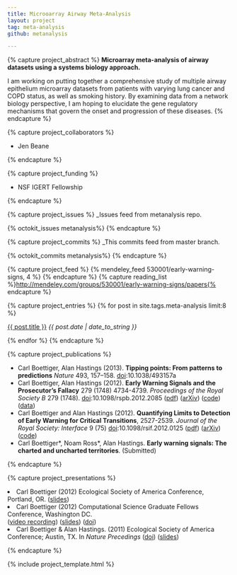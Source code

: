 ```yaml
---
title: Microoarray Airway Meta-Analysis  
layout: project
tag: meta-analysis 
github: metanalysis

---
```


{% capture project_abstract %} 
**Microarray meta-analysis of airway datasets using a systems biology approach.**

I am working on putting together a comprehensive study of multiple airway epithelium microarray datasets from patients with varying lung cancer and COPD status, as well as smoking history. By examining data from a network biology perspective, I am hoping to elucidate the gene regulatory mechanisms that govern the onset and progression of these diseases.
{% endcapture %} 

{% capture project_collaborators %}
- Jen Beane 

{% endcapture %}

{% capture project_funding %}
- NSF IGERT Fellowship 

{% endcapture %}


{% capture project_issues %}
_Issues feed from metanalysis repo.

{% octokit_issues metanalysis%}
{% endcapture %}

{% capture project_commits %}
_This commits feed from master branch. 

{% octokit_commits metanalysis%}
{% endcapture %}

{% capture project_feed %}
{% mendeley_feed 530001/early-warning-signs, 4 %}
{% endcapture %}
{% capture reading_list %}http://mendeley.com/groups/530001/early-warning-signs/papers{% endcapture %}

{% capture project_entries %}
{% for post in site.tags.meta-analysis limit:8 %}
<p> <a href="{{ post.url }}">{{ post.title }}</a> 
<span style="font-style:italic"> {{ post.date | date_to_string }}</span></p>
{% endfor %}
{% endcapture %}

{% capture project_publications %}
<ul prefix="datacite: http://purl.org/spar/datacite/">
<li>Carl Boettiger, Alan Hastings (2013). <strong>Tipping points: From patterns to predictions</strong> <em>Nature</em> 493, 157–158. <a rel="datacite:doi" href="http://dx.doi.org/10.1038/493157a">doi</a>:10.1038/493157a</li>
<li>Carl Boettiger, Alan Hastings (2012). <strong>Early Warning Signals and the Prosecutor’s Fallacy</strong> 279 (1748) 4734-4739. <em>Proceedings of the Royal Society B</em> 279 (1748). <a rel="datacite:doi" href="http://dx.doi.org/10.1098/rspb.2012.2085">doi</a>:10.1098/rspb.2012.2085 (<a href="http://www.mendeley.com/download/public/98752/4972355691/dd5fdd8ebbfc05d9ebf415761be200805254d22e/dl.pdf">pdf</a>) (<a href="http://arxiv.org/abs/1210.1204">arXiv</a>) (<a href="https://github.com/cboettig/earlywarning/blob/prosecutor/inst/examples/fallacy.md">code</a>) (<a href="http://dx.doi.org/10.5061/dryad.2k462">data</a>)</li>
<li>Carl Boettiger and Alan Hastings (2012). <strong>Quantifying Limits to Detection of Early Warning for Critical Transitions</strong>, 2527-2539. <em>Journal of the Royal Society: Interface</em> 9 (75) <a rel="datacite:doi" href="http://dx.doi.org/10.1098/rsif.2012.0125">doi</a>:10.1098/rsif.2012.0125 (<a href="http://www.mendeley.com/download/public/98752/4711221423/df767d6b5f0fbf44cc236470307992b019e6c149/dl.pdf">pdf</a>) (<a href="http://arxiv.org/abs/1204.6231">arXiv</a>) (<a href="https://github.com/cboettig/earlywarning">code</a>)</li>
<li> Carl Boettiger*, Noam Ross*, Alan Hastings.  <strong>Early warning signals: The charted and uncharted territories</strong>. (Submitted) </li>
</ul>


{% endcapture %}

{% capture project_presentations %}

</ul>
<li>Carl Boettiger (2012) Ecological Society of America Conference, Portland, OR. (<a href="http://www.slideshare.net/cboettig/esa-2012-talk">slides</a>)</li>
<li>Carl Boettiger (2012) Computational Science Graduate Fellows Conference, Washington DC.<br /> (<a href="http://www.youtube.com/watch?v=xwIIVdyKe4o">video recording</a>) (<a href="http://www.slideshare.net/cboettig/regime-shifts-in-ecology-and-evolution">slides</a>) (<a href="http://dx.doi.org/10.6084/m9.figshare.97279">doi</a>)</li>

<li>Carl Boettiger &amp; Alan Hastings. (2011) Ecological Society of America Conference; Austin, TX. In <em>Nature Precedings</em> (<a href="http://dx.doi.org/10.1038/npre.2012.6857.1">doi</a>) (<a href="http://www.slideshare.net/cboettig/limits-to-detection-for-early-warning-signals-of-population-collapse">slides</a>)</li>

</ul> 

{% endcapture %}



{% include project_template.html %}




